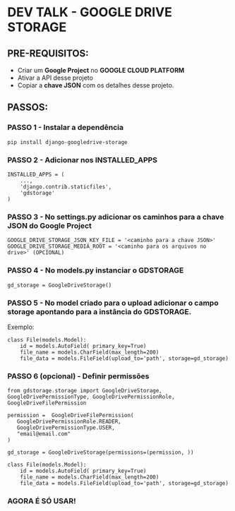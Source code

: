 # DEV TALK - GOOGLE DRIVE STORAGE

## PRE-REQUISITOS:

- Criar um **Google Project** no **GOOGLE CLOUD PLATFORM**
- Ativar a API desse projeto
- Copiar a **chave JSON** com os detalhes desse projeto.


## PASSOS:  

### PASSO 1 - Instalar a dependência

```pip install django-googledrive-storage```

### PASSO 2 - Adicionar nos INSTALLED_APPS

```
INSTALLED_APPS = (
    ...,
    'django.contrib.staticfiles',
    'gdstorage'
)
```

### PASSO 3 - No settings.py adicionar os caminhos para a chave JSON do Google Project

```
GOOGLE_DRIVE_STORAGE_JSON_KEY_FILE = '<caminho para a chave JSON>'
GOOGLE_DRIVE_STORAGE_MEDIA_ROOT = '<caminho para os arquivos no drive>' (OPCIONAL)
```


### PASSO 4 - No models.py instanciar o GDSTORAGE

```gd_storage = GoogleDriveStorage()```  

### PASSO 5 - No model criado para o upload adicionar o campo storage apontando para a instância do GDSTORAGE.

Exemplo:

```
class File(models.Model):
    id = models.AutoField( primary_key=True)
    file_name = models.CharField(max_length=200)
    file_data = models.FileField(upload_to='path', storage=gd_storage)
```

### PASSO 6 (opcional) - Definir permissões

```
from gdstorage.storage import GoogleDriveStorage, GoogleDrivePermissionType, GoogleDrivePermissionRole, GoogleDriveFilePermission

permission =  GoogleDriveFilePermission(
   GoogleDrivePermissionRole.READER,
   GoogleDrivePermissionType.USER,
   "email@email.com"
)

gd_storage = GoogleDriveStorage(permissions=(permission, ))

class File(models.Model):
    id = models.AutoField( primary_key=True)
    file_name = models.CharField(max_length=200)
    file_data = models.FileField(upload_to='path', storage=gd_storage)
```

### AGORA É SÓ USAR!
